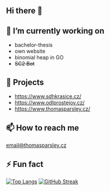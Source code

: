 ## Hi there 👋

## 🔭 I’m currently working on
- bachelor-thesis
- own website
- binomial heap in GO
- ~~SC2 Bot~~

## 💾 Projects
- https://www.sdhkrasice.cz/
- https://www.odlprostejov.cz/
- https://www.thomasparsley.cz/

## 📫 How to reach me
<email@thomasparsley.cz>

## ⚡ Fun fact

<div>

[![Top Langs](https://github-readme-stats.vercel.app/api/top-langs/?username=Thomasparsley)](https://github.com/anuraghazra/github-readme-stats)
[![GitHub Streak](https://github-readme-streak-stats.herokuapp.com/?user=DenverCoder1)](https://git.io/streak-stats)
  
 </div>

<!--
**Thomasparsley/Thomasparsley** is a ✨ _special_ ✨ repository because its `README.md` (this file) appears on your GitHub profile.

Here are some ideas to get you started:

- 🔭 I’m currently working on ...
- 🌱 I’m currently learning ...
- 👯 I’m looking to collaborate on ...
- 🤔 I’m looking for help with ...
- 💬 Ask me about ...
- 📫 How to reach me: ...
- 😄 Pronouns: ...
- ⚡ Fun fact: ...
-->

